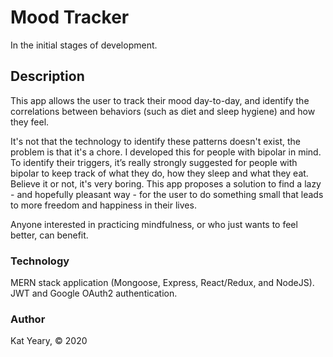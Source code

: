 # Mood Tracker
In the initial stages of development.

## Description
This app allows the user to track their mood day-to-day, and identify the correlations between behaviors (such as diet and sleep hygiene) and how they feel. 

It's not that the technology to identify these patterns doesn't exist, the problem is that it's a chore. I developed this for people with bipolar in mind. To identify their triggers, it’s really strongly suggested for people with bipolar to keep track of what they do, how they sleep and what they eat. Believe it or not, it's very boring. This app proposes a solution to find a lazy - and hopefully pleasant way - for the user to do something small that leads to more freedom and happiness in their lives.  

Anyone interested in practicing mindfulness, or who just wants to feel better, can benefit. 

### Technology
MERN stack application (Mongoose, Express, React/Redux, and NodeJS). JWT and Google OAuth2 authentication.

### Author
Kat Yeary, &copy; 2020
